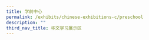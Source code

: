 ```yaml
---
title: 学前中心
permalink: /exhibits/chinese-exhibitions-c/preschool
description: ""
third_nav_title: 华文学习展示区
---
```

